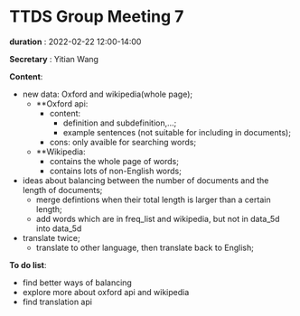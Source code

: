 # TTDS Group Meeting 7

**duration** : 2022-02-22 12:00-14:00

**Secretary** : Yitian Wang

**Content**:
+ new data: Oxford and wikipedia(whole page);
    + **Oxford api: 
        + content: 
            + definition and subdefinition,...;
            + example sentences (not suitable for including in documents);
        + cons: only avaible for searching words; 
    + **Wikipedia: 
        + contains the whole page of words;
        + contains lots of non-English words;
+ ideas about balancing between the number of documents and the length of documents;
    + merge defintions when their total length is larger than a certain length;
    + add words which are in freq_list and wikipedia, but not in data_5d into data_5d
+ translate twice;
    + translate to other language, then translate back to English;


**To do list**:
+ find better ways of balancing
+ explore more about oxford api and wikipedia
+ find translation api
